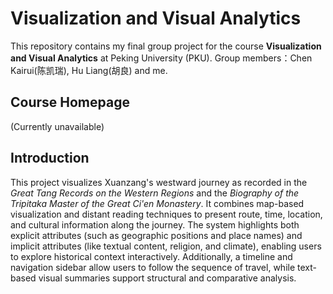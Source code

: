 # Visualization and Visual Analytics 

This repository contains my final  group project for the course **Visualization and Visual Analytics** at Peking University (PKU).
Group members：Chen Kairui(陈凯瑞), Hu Liang(胡良) and me.

## Course Homepage

(Currently unavailable)


## Introduction

This project visualizes Xuanzang's westward journey as recorded in the *Great Tang Records on the Western Regions* and the *Biography of the Tripitaka Master of the Great Ci'en Monastery*. It combines map-based visualization and distant reading techniques to present route, time, location, and cultural information along the journey. The system highlights both explicit attributes (such as geographic positions and place names) and implicit attributes (like textual content, religion, and climate), enabling users to explore historical context interactively. Additionally, a timeline and navigation sidebar allow users to follow the sequence of travel, while text-based visual summaries support structural and comparative analysis.


